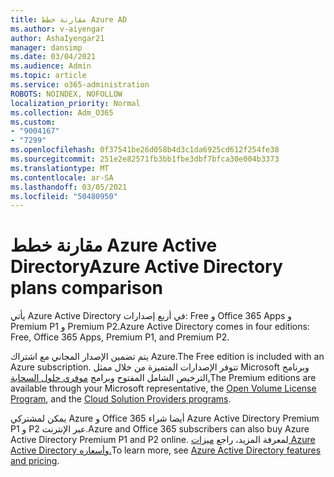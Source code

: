 ```yaml
---
title: مقارنة خطط Azure AD
ms.author: v-aiyengar
author: AshaIyengar21
manager: dansimp
ms.date: 03/04/2021
ms.audience: Admin
ms.topic: article
ms.service: o365-administration
ROBOTS: NOINDEX, NOFOLLOW
localization_priority: Normal
ms.collection: Adm_O365
ms.custom:
- "9004167"
- "7299"
ms.openlocfilehash: 0f37541be26d058b4d3c1da6925cd612f254fe38
ms.sourcegitcommit: 251e2e82571fb3bb1fbe3dbf7bfca30e004b3373
ms.translationtype: MT
ms.contentlocale: ar-SA
ms.lasthandoff: 03/05/2021
ms.locfileid: "50480950"
---
```

# <a name="azure-active-directory-plans-comparison"></a><span data-ttu-id="ce510-102">مقارنة خطط Azure Active Directory</span><span class="sxs-lookup"><span data-stu-id="ce510-102">Azure Active Directory plans comparison</span></span>

<span data-ttu-id="ce510-103">يأتي Azure Active Directory في أربع إصدارات: Free و Office 365 Apps و Premium P1 و Premium P2.</span><span class="sxs-lookup"><span data-stu-id="ce510-103">Azure Active Directory comes in four editions: Free, Office 365 Apps, Premium P1, and Premium P2.</span></span>

<span data-ttu-id="ce510-104">يتم تضمين الإصدار المجاني مع اشتراك Azure.</span><span class="sxs-lookup"><span data-stu-id="ce510-104">The Free edition is included with an Azure subscription.</span></span> <span data-ttu-id="ce510-105">تتوفر الإصدارات المتميزة من خلال [](https://go.microsoft.com/fwlink/?linkid=2110873)ممثل Microsoft وبرنامج الترخيص الشامل المفتوح وبرامج [موفري حلول السحابة.](https://go.microsoft.com/fwlink/?LinkId=614968&clcid=0x409)</span><span class="sxs-lookup"><span data-stu-id="ce510-105">The Premium editions are available through your Microsoft representative, the [Open Volume License Program](https://go.microsoft.com/fwlink/?linkid=2110873), and the [Cloud Solution Providers programs](https://go.microsoft.com/fwlink/?LinkId=614968&clcid=0x409).</span></span>

<span data-ttu-id="ce510-106">يمكن لمشتركي Azure و Office 365 أيضا شراء Azure Active Directory Premium P1 و P2 عبر الإنترنت.</span><span class="sxs-lookup"><span data-stu-id="ce510-106">Azure and Office 365 subscribers can also buy Azure Active Directory Premium P1 and P2 online.</span></span> <span data-ttu-id="ce510-107">لمعرفة المزيد، راجع [ميزات Azure Active Directory وأسعاره.](https://go.microsoft.com/fwlink/?linkid=2081447)</span><span class="sxs-lookup"><span data-stu-id="ce510-107">To learn more, see [Azure Active Directory features and pricing](https://go.microsoft.com/fwlink/?linkid=2081447).</span></span>
